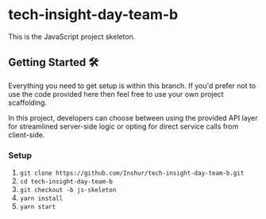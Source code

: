 # tech-insight-day-team-b

This is the JavaScript project skeleton.

## Getting Started 🛠
Everything you need to get setup is within this branch. If you'd prefer not to use the code provided here then feel free to use your own project scaffolding. 

In this project, developers can choose between using the provided API layer for streamlined server-side logic or opting for direct service calls from client-side.

### Setup
1. `git clone https://github.com/Inshur/tech-insight-day-team-b.git`
1. `cd tech-insight-day-team-b`
1. `git checkout -b js-skeleton`
1. `yarn install`
1. `yarn start`
